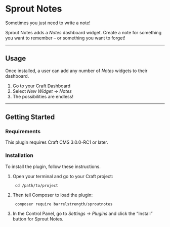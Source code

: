 Sprout Notes
===================

Sometimes you just need to write a note!

Sprout Notes adds a _Notes_ dashboard widget. Create a note for something you want to remember – or something you want to forget!

----

## Usage

Once installed, a user can add any number of _Notes_ widgets to their dashboard.

1. Go to your Craft Dashboard
2. Select _New Widget → Notes_
3. The possibilities are endless!

----

## Getting Started 

### Requirements

This plugin requires Craft CMS 3.0.0-RC1 or later.

### Installation

To install the plugin, follow these instructions.

1. Open your terminal and go to your Craft project:

        cd /path/to/project

2. Then tell Composer to load the plugin:

        composer require barrelstrength/sproutnotes

3. In the Control Panel, go to _Settings → Plugins_ and click the “Install” button for Sprout Notes.
